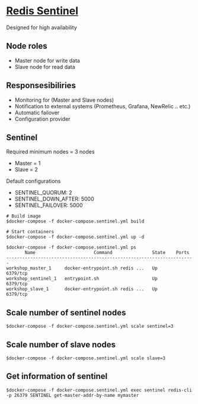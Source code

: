 # [Redis Sentinel](https://redis.io/topics/sentinel)
Designed for high availability

## Node roles
* Master node for write data
* Slave node for read data

## Responsesibiliries
* Monitoring for (Master and Slave nodes)
* Notification to external systems (Prometheus, Grafana, NewRelic .. etc.)
* Automatic failover
* Configuration provider


## Sentinel
Required minimum nodes = 3 nodes
* Master = 1
* Slave = 2

Default configurations
* SENTINEL_QUORUM: 2
* SENTINEL_DOWN_AFTER: 5000
* SENTINEL_FAILOVER: 5000


```
# Build image
$docker-compose -f docker-compose.sentinel.yml build 

# Start containers
$docker-compose -f docker-compose.sentinel.yml up -d 

$docker-compose -f docker-compose.sentinel.yml ps
       Name                      Command               State    Ports
-----------------------------------------------------------------------
workshop_master_1     docker-entrypoint.sh redis ...   Up      6379/tcp
workshop_sentinel_1   entrypoint.sh                    Up      6379/tcp
workshop_slave_1      docker-entrypoint.sh redis ...   Up      6379/tcp
```

## Scale number of sentinel nodes
```
$docker-compose -f docker-compose.sentinel.yml scale sentinel=3
```

## Scale number of slave nodes
```
$docker-compose -f docker-compose.sentinel.yml scale slave=3
```

## Get information of sentinel
```
$docker-compose -f docker-compose.sentinel.yml exec sentinel redis-cli -p 26379 SENTINEL get-master-addr-by-name mymaster
```
